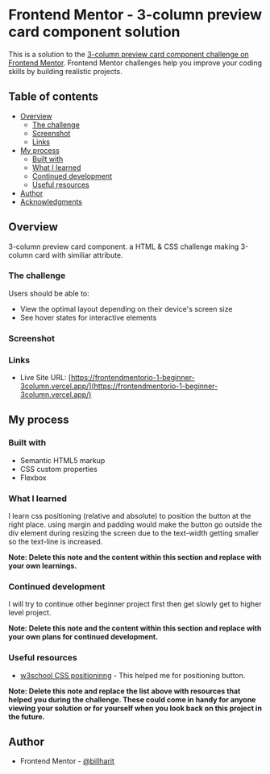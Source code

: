 # Frontend Mentor - 3-column preview card component solution

This is a solution to the [3-column preview card component challenge on Frontend Mentor](https://www.frontendmentor.io/challenges/3column-preview-card-component-pH92eAR2-). Frontend Mentor challenges help you improve your coding skills by building realistic projects. 

## Table of contents

- [Overview](#overview)
  - [The challenge](#the-challenge)
  - [Screenshot](#screenshot)
  - [Links](#links)
- [My process](#my-process)
  - [Built with](#built-with)
  - [What I learned](#what-i-learned)
  - [Continued development](#continued-development)
  - [Useful resources](#useful-resources)
- [Author](#author)
- [Acknowledgments](#acknowledgments)


## Overview
  3-column preview card component. a HTML & CSS challenge making 3-column card with similiar attribute.

### The challenge

Users should be able to:

- View the optimal layout depending on their device's screen size
- See hover states for interactive elements

### Screenshot



### Links

- Live Site URL: [https://frontendmentorio-1-beginner-3column.vercel.app/](https://frontendmentorio-1-beginner-3column.vercel.app/)

## My process

### Built with

- Semantic HTML5 markup
- CSS custom properties
- Flexbox

### What I learned

I learn css positioning (relative and absolute) to position the button at the right place. using margin and padding would make the button go outside the div element during resizing the screen due to the text-width getting smaller so the text-line is increased.

**Note: Delete this note and the content within this section and replace with your own learnings.**

### Continued development

I will try to continue other beginner project first then get slowly get to higher level project.

**Note: Delete this note and the content within this section and replace with your own plans for continued development.**

### Useful resources

- [w3school CSS positioninng](https://www.w3schools.com/css/css_positioning.asp) - This helped me for positioning button.

**Note: Delete this note and replace the list above with resources that helped you during the challenge. These could come in handy for anyone viewing your solution or for yourself when you look back on this project in the future.**

## Author

- Frontend Mentor - [@billharit](https://www.frontendmentor.io/profile/billharit)


